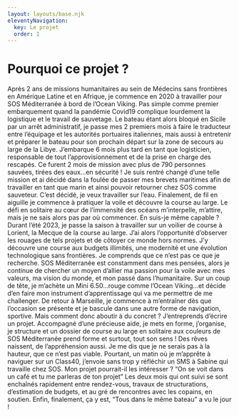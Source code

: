 ```yaml
---
layout: layouts/base.njk
eleventyNavigation:
  key: Le projet
  order: 1
---
```


# Pourquoi ce projet ?

Après 2 ans de missions humanitaires au sein de Médecins sans frontières en Amérique
Latine et en Afrique, je commence en 2020 à travailler pour SOS Méditerranée à bord de l’Ocean Viking.
Pas simple comme premier embarquement quand la pandémie Covid19 complique lourdement la logistique et le travail de sauvetage.
Le bateau étant alors bloqué en Sicile par un arrêt administratif, je passe mes 2 premiers
mois à faire le traducteur entre l’équipage et les autorités portuaires italiennes, mais aussi à entretenir et préparer le bateau pour son prochain départ sur la zone de secours au large de la Libye. J’embarque 6 mois plus tard en tant que logisticien, responsable de tout
l’approvisionnement et de la prise en charge des rescapés.
Ce furent 2 mois de mission avec plus de 790 personnes sauvées, tirées des eaux...en
sécurité !
Je suis rentré changé d’une telle mission et ai décidé dans la foulée de passer mes brevets maritimes afin de travailler en tant que marin et ainsi pouvoir retourner chez SOS comme sauveteur.
C’est décidé, je veux travailler sur l’eau.
Finalement, de fil en aiguille je commence à pratiquer la voile et découvre la course au
large. Le défi en solitaire au cœur de l’immensité des océans m’interpelle, m’attire, mais je ne sais alors pas par où commencer. En suis-je même capable ?
Durant l’été 2023, je passe la saison à travailler sur un voilier de course à Lorient, la
Mecque de la course au large. J’ai alors l’opportunité d’observer les rouages de tels projets et de côtoyer ce monde hors normes. J’y découvre une course aux budgets illimités, une modernité et une évolution technologique sans frontières. Je comprends que ce n’est pas ce que je recherche.
SOS Méditerranée est constamment dans mes pensées, alors je continue de chercher
un moyen d’allier ma passion pour la voile avec mes valeurs, ma vision du monde, et
mon passé dans l’humanitaire.
Sur un coup de tête, je m’achète un Mini 6.50...rouge comme l’Ocean Viking...et
décide d’en faire mon instrument d’apprentissage qui va me permettre de me challenger.
De retour à Marseille, je commence à m’entraîner dès que l’occasion se présente et je
bascule dans une autre forme de navigation, sportive.
Mais comment donc aboutir à du concret ?
J’entreprends d’écrire un projet. Accompagné d’une précieuse aide, je mets en forme, j’organise, je structure et un dossier de course au large en solitaire aux couleurs de SOS Méditerranée prend forme et surtout, tout son sens !
Des rêves naissent, de l’appréhension aussi. Je me dis que je ne serais pas à la hauteur, que ce n’est pas viable.
Pourtant, un matin où je m’apprête à naviguer sur un Class40, j’envoie sans trop y réfléchir un SMS à Sabine qui travaille chez SOS.
Mon projet pourrait-il les intéresser ?
“On se voit dans un café et tu me parleras de ton projet”
Les deux mois qui ont suivi se sont enchaînés rapidement entre rendez-vous, travaux de
structurations, d’estimation de budgets, et au gré de rencontres avec les copains, en soutien.
Enfin, finalement, ça y est, “Tous dans le même bateau” a vu le jour !

